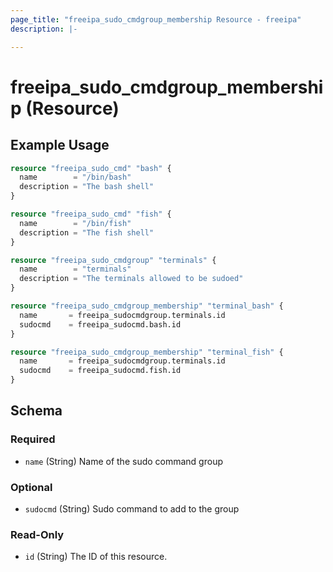 ```yaml
---
page_title: "freeipa_sudo_cmdgroup_membership Resource - freeipa"
description: |-

---
```


# freeipa_sudo_cmdgroup_membership (Resource)



## Example Usage

```terraform
resource "freeipa_sudo_cmd" "bash" {
  name        = "/bin/bash"
  description = "The bash shell"
}

resource "freeipa_sudo_cmd" "fish" {
  name        = "/bin/fish"
  description = "The fish shell"
}

resource "freeipa_sudo_cmdgroup" "terminals" {
  name        = "terminals"
  description = "The terminals allowed to be sudoed"
}

resource "freeipa_sudo_cmdgroup_membership" "terminal_bash" {
  name       = freeipa_sudocmdgroup.terminals.id
  sudocmd    = freeipa_sudocmd.bash.id
}

resource "freeipa_sudo_cmdgroup_membership" "terminal_fish" {
  name       = freeipa_sudocmdgroup.terminals.id
  sudocmd    = freeipa_sudocmd.fish.id
}
```




<!-- schema generated by tfplugindocs -->
## Schema

### Required

- `name` (String) Name of the sudo command group

### Optional

- `sudocmd` (String) Sudo command to add to the group

### Read-Only

- `id` (String) The ID of this resource.
